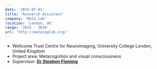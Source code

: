 ```yaml
---
date: '2015-07-01'
title: 'Research Assistant'
company: 'Meta Lab'
location: 'London, UK'
range: '2015 - 2016'
url: 'http://metacoglab.org/'
---
```


- Wellcome Trust Centre for Neuroimaging, University College London, United Kingdom
- Project area: Metacognition and visual consciousness
- Supervisor: **[Dr Stephen Fleming](https://scholar.google.com/citations?user=1D1xy4QAAAAJ)**
